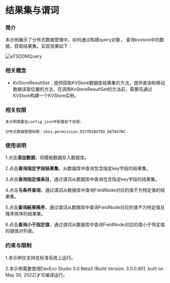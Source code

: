 # 结果集与谓词

### 简介

本示例展示了分布式数据管理中，如何通过构建query对象， 查询kvstore中的数据，获取结果集。实现效果如下：

![eTSDDMQuery](./screenshots/devices/eTSDDMQuery.png)

### 相关概念

-   KvStoreResultSet：提供获取KVStore数据库结果集的方法，提供查询和移动数据读取位置的方法，在调用KvStoreResultSet的方法前，需要先通过KVStore构建一个KVStore实例。

### 相关权限

```
本示例需要在config.json中配置如下权限:

分布式数据管理权限：ohos.permission.DISTRIBUTED_DATASYNC
```

### 使用说明

1.点击**添加数据**，将模板数据存入数据库。

2.点击**查询指定字段结果集**，从数据库中查询包含指定key字段的结果集。

3.点击**查询指定值条目**，通过谓词从数据库中查询包含指定key字段的结果集。

4.点击**与条件查询**，通过谓词从数据库中查询FieldNode对应的值不为特定值的结果集。

5.点击**查询結果降序**，通过谓词从数据库中查询FieldNode对应的值不为特定值且降序排序的结果集。

6.点击**查询小于指定值**，通过谓词从数据库中查询FieldNode对应的值小于特定值的键值对列表。

### 约束与限制

1.本示例仅支持在标准系统上运行。

2.本示例需要使用DevEco Studio 3.0 Beta3 (Build Version: 3.0.0.901, built on May 30, 2022)才可编译运行。